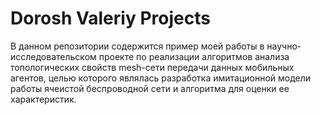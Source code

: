 # Dorosh Valeriy Projects
В данном репозитории содержится пример моей работы в научно-исследовательском проекте по реализации алгоритмов анализа топологических свойств mesh-сети передачи данных мобильных агентов, целью которого являлась разработка имитационной модели работы ячеистой беспроводной сети и алгоритма для оценки ее характеристик.
